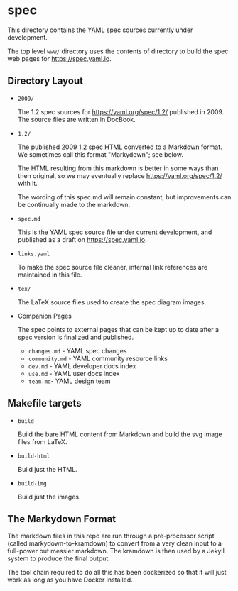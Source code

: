 spec
====

This directory contains the YAML spec sources currently under development.

The top level `www/` directory uses the contents of directory to build the spec
web pages for https://spec.yaml.io.

## Directory Layout

* `2009/`

  The 1.2 spec sources for https://yaml.org/spec/1.2/ published in 2009.
  The source files are written in DocBook.

* `1.2/`

  The published 2009 1.2 spec HTML converted to a Markdown format.
  We sometimes call this format "Markydown"; see below.

  The HTML resulting from this markdown is better in some ways than then
  original, so we may eventually replace https://yaml.org/spec/1.2/ with it.

  The wording of this spec.md will remain constant, but improvements can be
  continually made to the markdown.

* `spec.md`

  This is the YAML spec source file under current development, and published as
  a draft on https://spec.yaml.io.

* `links.yaml`

  To make the spec source file cleaner, internal link references are maintained
  in this file.

* `tex/`

  The LaTeX source files used to create the spec diagram images.

* Companion Pages

  The spec points to external pages that can be kept up to date after a spec
  version is finalized and published.

  * `changes.md` - YAML spec changes
  * `community.md` - YAML community resource links
  * `dev.md` - YAML developer docs index
  * `use.md` - YAML user docs index
  * `team.md`- YAML design team

## Makefile targets

* `build`

  Build the bare HTML content from Markdown and build the svg image files from
  LaTeX.

* `build-html`

  Build just the HTML.

* `build-img`

  Build just the images.

## The Markydown Format

The markdown files in this repo are run through a pre-processor script (called
markydown-to-kramdown) to convert from a very clean input to a full-power but
messier markdown.
The kramdown is then used by a Jekyll system to produce the final output.

The tool chain required to do all this has been dockerized so that it will just
work as long as you have Docker installed.
